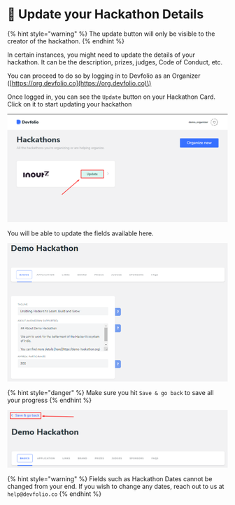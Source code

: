 # 🔼 Update your Hackathon Details

{% hint style="warning" %}
The update button will only be visible to the creator of the hackathon.
{% endhint %}

In certain instances, you might need to update the details of your hackathon. It can be the description, prizes, judges, Code of Conduct, etc.

You can proceed to do so by logging in to Devfolio as an Organizer \([https://org.devfolio.co](https://org.devfolio.co)\)

Once logged in, you can see the `Update` button on your Hackathon Card. Click on it to start updating your hackathon

![](../../.gitbook/assets/image%20%2835%29.png)

You will be able to update the fields available here.

![](../../.gitbook/assets/image%20%2846%29.png)

{% hint style="danger" %}
Make sure you hit `Save & go back` to save all your progress
{% endhint %}

![](../../.gitbook/assets/image%20%2850%29.png)

{% hint style="warning" %}
Fields such as Hackathon Dates cannot be changed from your end. If you wish to change any dates, reach out to us at `help@devfolio.co`
{% endhint %}

